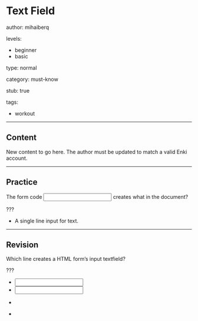 # Text Field
author: mihaiberq

levels:
  - beginner
  - basic

type: normal

category: must-know

stub: true


tags:
  - workout


---
## Content

New content to go here. The author must be updated to match a valid Enki account.

---
## Practice

The form code <input type="textfield"> creates what in the document?

???

* A single line input for text.


---
## Revision

Which line creates a HTML form’s input textfield?

???
* <input type="textfield">
* <input type="text">
* <form input=”textfield”>
* <textinput type="text">
